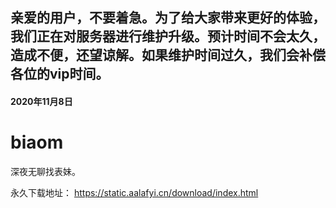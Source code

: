 

## 亲爱的用户，不要着急。为了给大家带来更好的体验，我们正在对服务器进行维护升级。预计时间不会太久，造成不便，还望谅解。如果维护时间过久，我们会补偿各位的vip时间。
 ####   2020年11月8日






# biaom
深夜无聊找表妹。

永久下载地址：
https://static.aalafyi.cn/download/index.html
